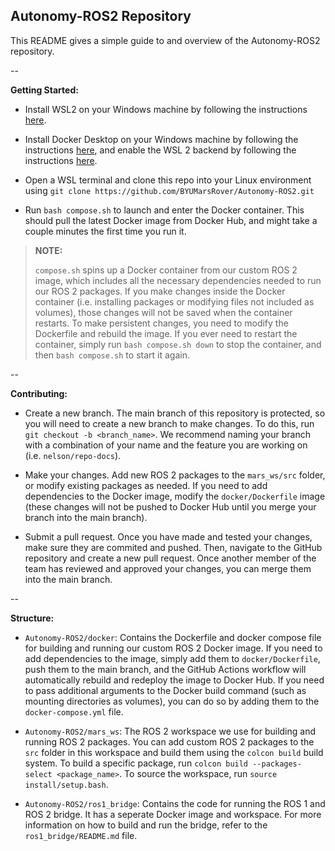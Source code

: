## Autonomy-ROS2 Repository

This README gives a simple guide to and overview of the Autonomy-ROS2 repository.

--

**Getting Started:**

- Install WSL2 on your Windows machine by following the instructions [here](https://docs.microsoft.com/en-us/windows/wsl/install).

- Install Docker Desktop on your Windows machine by following the instructions [here](https://docs.docker.com/desktop/), and enable the WSL 2 backend by following the instructions [here](https://docs.docker.com/desktop/windows/wsl/).

- Open a WSL terminal and clone this repo into your Linux environment using `git clone https://github.com/BYUMarsRover/Autonomy-ROS2.git`

- Run `bash compose.sh` to launch and enter the Docker container. This should pull the latest Docker image from Docker Hub, and might take a couple minutes the first time you run it.

> **NOTE:** 
>
> `compose.sh` spins up a Docker container from our custom ROS 2 image, which includes all the necessary dependencies needed to run our ROS 2 packages. If you make changes inside the Docker container (i.e. installing packages or modifying files not included as volumes), those changes will not be saved when the container restarts. To make persistent changes, you need to modify the Dockerfile and rebuild the image. If you ever need to restart the container, simply run `bash compose.sh down` to stop the container, and then `bash compose.sh` to start it again.

--

**Contributing:**

- Create a new branch. The main branch of this repository is protected, so you will need to create a new branch to make changes. To do this, run `git checkout -b <branch_name>`. We recommend naming your branch with a combination of your name and the feature you are working on (i.e. `nelson/repo-docs`).

- Make your changes. Add new ROS 2 packages to the `mars_ws/src` folder, or modify existing packages as needed. If you need to add dependencies to the Docker image, modify the `docker/Dockerfile` image (these changes will not be pushed to Docker Hub until you merge your branch into the main branch).

- Submit a pull request. Once you have made and tested your changes, make sure they are commited and pushed. Then, navigate to the GitHub repository and create a new pull request. Once another member of the team has reviewed and approved your changes, you can merge them into the main branch.

--

**Structure:**

- `Autonomy-ROS2/docker`: Contains the Dockerfile and docker compose file for building and running our custom ROS 2 Docker image. If you need to add dependencies to the image, simply add them to `docker/Dockerfile`, push them to the main branch, and the GitHub Actions workflow will automatically rebuild and redeploy the image to Docker Hub. If you need to pass additional arguments to the Docker build command (such as mounting directories as volumes), you can do so by adding them to the `docker-compose.yml` file.

- `Autonomy-ROS2/mars_ws`: The ROS 2 workspace we use for building and running ROS 2 packages. You can add custom ROS 2 packages to the `src` folder in this workspace and build them using the `colcon build` build system. To build a specific package, run `colcon build --packages-select <package_name>`. To source the workspace, run `source install/setup.bash`.

- `Autonomy-ROS2/ros1_bridge`: Contains the code for running the ROS 1 and ROS 2 bridge. It has a seperate Docker image and workspace. For more information on how to build and run the bridge, refer to the `ros1_bridge/README.md` file.
